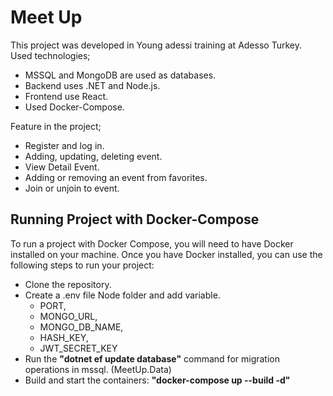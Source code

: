 # Meet Up

This project was developed in Young adessi training at Adesso Turkey.
Used technologies;

* MSSQL and MongoDB are used as databases. 
* Backend uses .NET and Node.js.
* Frontend use React.
* Used Docker-Compose.

Feature in the project;

* Register and log in.
* Adding, updating, deleting event.
* View Detail Event.
* Adding or removing an event from favorites.
* Join or unjoin to event.

## Running Project with Docker-Compose
 To run a project with Docker Compose, you will need to have Docker installed on your machine. Once you have Docker installed, you can use the following steps to run your project:
 
 * Clone the repository.
 * Create a .env file Node folder and add variable.  
    * PORT,   
    * MONGO_URL,  
    * MONGO_DB_NAME,   
    * HASH_KEY,   
    * JWT_SECRET_KEY  
* Run the **"dotnet ef update database"** command for migration operations in mssql. (MeetUp.Data)
* Build and start the containers: **"docker-compose up --build -d"**
 

